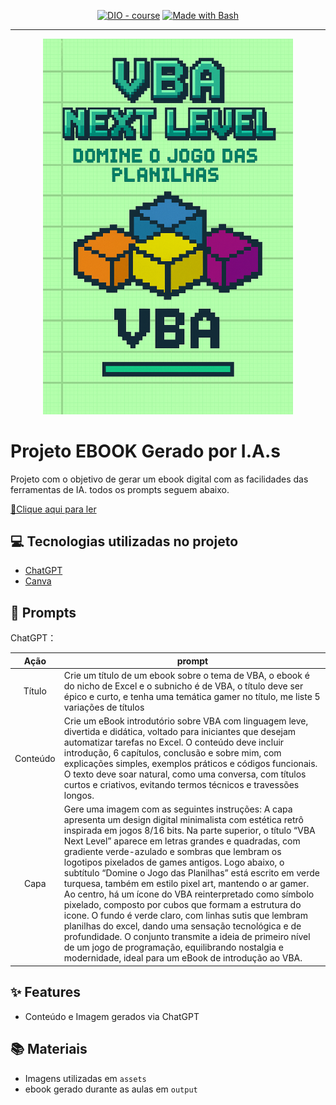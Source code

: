 


<p align="center">
<a href="https://dio.me/"><img src="https://img.shields.io/badge/DIO-Course-28DA77?logo=youtube" alt="DIO - course"></a>
<a href="https://www.gnu.org/software/bash/" title="Go to Bash homepage"><img src="https://img.shields.io/badge/Prompt-Project-blue?logo=gnu-bash&amp;logoColor=white" alt="Made with Bash"></a></p>

-------


<p align="center">
<img 
    src="./assets/cover.png"
    width="400"  
/>
</p>

# Projeto EBOOK Gerado por I.A.s


Projeto com o objetivo de gerar um ebook digital com as facilidades das ferramentas de IA. todos os prompts
seguem abaixo.

<a href="https://github.com/NayaMicheletti/ebook-create/blob/main/output/E-Book%20-%20VBA%20Next%20Level.pdf" title="View PDF now"> 📕Clique aqui para ler</a>

## 💻 Tecnologias utilizadas no projeto

- [ChatGPT](https://chat.openai.com/) 
- [Canva](https://www.canva.com/)

## 🧠 Prompts


ChatGPT：

|   Ação   | prompt                                                                                                                                                                                                                                                                         |
| :------: | ------------------------------------------------------------------------------------------------------------------------------------------------------------------------------------------------------------------------------------------------------------------------------ |
|  Título  | Crie um título de um ebook sobre o tema de VBA, o ebook é do nicho de Excel e o subnicho é de VBA, o título deve ser épico e curto, e tenha uma temática gamer no título, me liste 5 variações de títulos                                                       |
| Conteúdo | Crie um eBook introdutório sobre VBA com linguagem leve, divertida e didática, voltado para iniciantes que desejam automatizar tarefas no Excel. O conteúdo deve incluir introdução, 6 capítulos, conclusão e sobre mim, com explicações simples, exemplos práticos e códigos funcionais. O texto deve soar natural, como uma conversa, com títulos curtos e criativos, evitando termos técnicos e travessões longos. |
| Capa | Gere uma imagem com as seguintes instruções: A capa apresenta um design digital minimalista com estética retrô inspirada em jogos 8/16 bits. Na parte superior, o título “VBA Next Level” aparece em letras grandes e quadradas, com gradiente verde-azulado e sombras que lembram os logotipos pixelados de games antigos. Logo abaixo, o subtítulo “Domine o Jogo das Planilhas” está escrito em verde turquesa, também em estilo pixel art, mantendo o ar gamer. Ao centro, há um ícone do VBA reinterpretado como símbolo pixelado, composto por cubos que formam a estrutura do icone. O fundo é verde claro, com linhas sutis que lembram planilhas do excel, dando uma sensação tecnológica e de profundidade. O conjunto transmite a ideia de primeiro nível de um jogo de programação, equilibrando nostalgia e modernidade, ideal para um eBook de introdução ao VBA. |


## ✨ Features

- Conteúdo e Imagem gerados via ChatGPT

## 📚 Materiais

- Imagens utilizadas em `assets`
- ebook gerado durante as aulas em `output`


